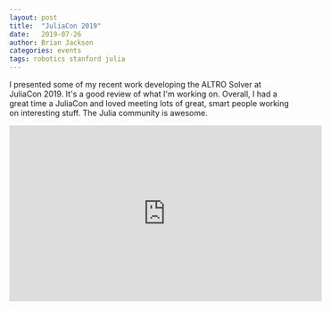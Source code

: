 ```yaml
---
layout: post
title:  "JuliaCon 2019"
date:   2019-07-26
author: Brian Jackson
categories: events
tags: robotics stanford julia
---
```


I presented some of my recent work developing the ALTRO Solver at JuliaCon 2019. It's a good review of what I'm working on. Overall, I had a great time a JuliaCon and loved meeting lots of great, smart people working on interesting stuff. The Julia community is awesome.

<iframe width="560" height="315" src="https://www.youtube.com/embed/igd1tuS2OVM" frameborder="0" allow="accelerometer; autoplay; clipboard-write; encrypted-media; gyroscope; picture-in-picture" allowfullscreen></iframe>
